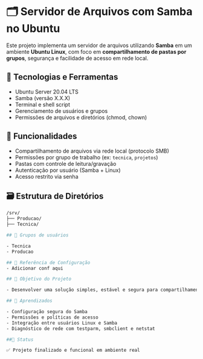 # 🗂️ Servidor de Arquivos com Samba no Ubuntu

Este projeto implementa um servidor de arquivos utilizando **Samba** em um ambiente **Ubuntu Linux**, com foco em **compartilhamento de pastas por grupos**, segurança e facilidade de acesso em rede local.

## 🔧 Tecnologias e Ferramentas

- Ubuntu Server 20.04 LTS
- Samba (versão X.X.X)
- Terminal e shell script
- Gerenciamento de usuários e grupos
- Permissões de arquivos e diretórios (chmod, chown)

## 🧩 Funcionalidades

- Compartilhamento de arquivos via rede local (protocolo SMB)
- Permissões por grupo de trabalho (ex: `tecnica`, `projetos`)
- Pastas com controle de leitura/gravação
- Autenticação por usuário (Samba + Linux)
- Acesso restrito via senha

## 🗃️ Estrutura de Diretórios

```bash
/srv/
├── Producao/
├── Tecnica/

## 👥 Grupos de usuários

- Tecnica
- Producao

## 📜 Referência de Configuração
- Adicionar conf aqui

## 🎯 Objetivo do Projeto

- Desenvolver uma solução simples, estável e segura para compartilhamento de arquivos em uma rede local corporativa, ideal para pequenas e médias empresas ou laboratórios educacionais.

## 🧠 Aprendizados

- Configuração segura do Samba
- Permissões e políticas de acesso
- Integração entre usuários Linux e Samba
- Diagnóstico de rede com testparm, smbclient e netstat

##📌 Status

✅ Projeto finalizado e funcional em ambiente real
